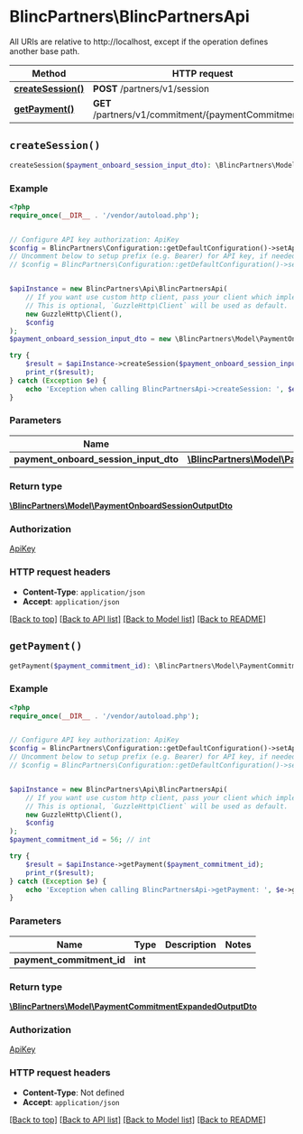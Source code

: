 # BlincPartners\BlincPartnersApi

All URIs are relative to http://localhost, except if the operation defines another base path.

| Method | HTTP request | Description |
| ------------- | ------------- | ------------- |
| [**createSession()**](BlincPartnersApi.md#createSession) | **POST** /partners/v1/session |  |
| [**getPayment()**](BlincPartnersApi.md#getPayment) | **GET** /partners/v1/commitment/{paymentCommitmentId} |  |


## `createSession()`

```php
createSession($payment_onboard_session_input_dto): \BlincPartners\Model\PaymentOnboardSessionOutputDto
```



### Example

```php
<?php
require_once(__DIR__ . '/vendor/autoload.php');


// Configure API key authorization: ApiKey
$config = BlincPartners\Configuration::getDefaultConfiguration()->setApiKey('x-api-key', 'YOUR_API_KEY');
// Uncomment below to setup prefix (e.g. Bearer) for API key, if needed
// $config = BlincPartners\Configuration::getDefaultConfiguration()->setApiKeyPrefix('x-api-key', 'Bearer');


$apiInstance = new BlincPartners\Api\BlincPartnersApi(
    // If you want use custom http client, pass your client which implements `GuzzleHttp\ClientInterface`.
    // This is optional, `GuzzleHttp\Client` will be used as default.
    new GuzzleHttp\Client(),
    $config
);
$payment_onboard_session_input_dto = new \BlincPartners\Model\PaymentOnboardSessionInputDto(); // \BlincPartners\Model\PaymentOnboardSessionInputDto

try {
    $result = $apiInstance->createSession($payment_onboard_session_input_dto);
    print_r($result);
} catch (Exception $e) {
    echo 'Exception when calling BlincPartnersApi->createSession: ', $e->getMessage(), PHP_EOL;
}
```

### Parameters

| Name | Type | Description  | Notes |
| ------------- | ------------- | ------------- | ------------- |
| **payment_onboard_session_input_dto** | [**\BlincPartners\Model\PaymentOnboardSessionInputDto**](../Model/PaymentOnboardSessionInputDto.md)|  | |

### Return type

[**\BlincPartners\Model\PaymentOnboardSessionOutputDto**](../Model/PaymentOnboardSessionOutputDto.md)

### Authorization

[ApiKey](../../README.md#ApiKey)

### HTTP request headers

- **Content-Type**: `application/json`
- **Accept**: `application/json`

[[Back to top]](#) [[Back to API list]](../../README.md#endpoints)
[[Back to Model list]](../../README.md#models)
[[Back to README]](../../README.md)

## `getPayment()`

```php
getPayment($payment_commitment_id): \BlincPartners\Model\PaymentCommitmentExpandedOutputDto
```



### Example

```php
<?php
require_once(__DIR__ . '/vendor/autoload.php');


// Configure API key authorization: ApiKey
$config = BlincPartners\Configuration::getDefaultConfiguration()->setApiKey('x-api-key', 'YOUR_API_KEY');
// Uncomment below to setup prefix (e.g. Bearer) for API key, if needed
// $config = BlincPartners\Configuration::getDefaultConfiguration()->setApiKeyPrefix('x-api-key', 'Bearer');


$apiInstance = new BlincPartners\Api\BlincPartnersApi(
    // If you want use custom http client, pass your client which implements `GuzzleHttp\ClientInterface`.
    // This is optional, `GuzzleHttp\Client` will be used as default.
    new GuzzleHttp\Client(),
    $config
);
$payment_commitment_id = 56; // int

try {
    $result = $apiInstance->getPayment($payment_commitment_id);
    print_r($result);
} catch (Exception $e) {
    echo 'Exception when calling BlincPartnersApi->getPayment: ', $e->getMessage(), PHP_EOL;
}
```

### Parameters

| Name | Type | Description  | Notes |
| ------------- | ------------- | ------------- | ------------- |
| **payment_commitment_id** | **int**|  | |

### Return type

[**\BlincPartners\Model\PaymentCommitmentExpandedOutputDto**](../Model/PaymentCommitmentExpandedOutputDto.md)

### Authorization

[ApiKey](../../README.md#ApiKey)

### HTTP request headers

- **Content-Type**: Not defined
- **Accept**: `application/json`

[[Back to top]](#) [[Back to API list]](../../README.md#endpoints)
[[Back to Model list]](../../README.md#models)
[[Back to README]](../../README.md)
